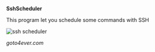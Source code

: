 **SshScheduler**

This program let you schedule some commands with SSH

![ssh scheduler](https://goto4ever.com/img/ssh-window.png)

_goto4ever.com_
